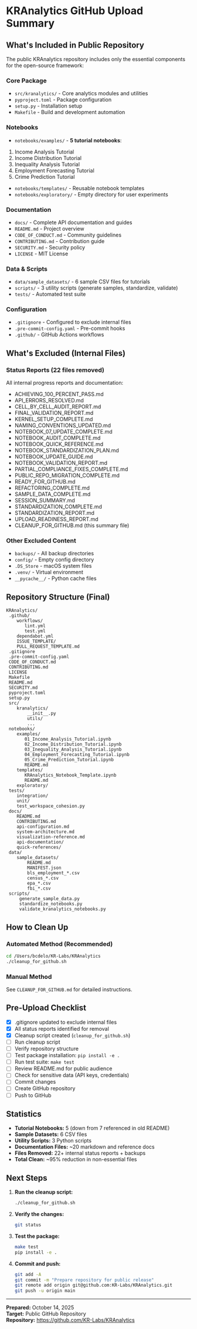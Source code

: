 #  KRAnalytics GitHub Upload Summary

##  What's Included in Public Repository

The public KRAnalytics repository includes only the essential components for the open-source framework:

### Core Package
-  `src/kranalytics/` - Core analytics modules and utilities
-  `pyproject.toml` - Package configuration
-  `setup.py` - Installation setup
-  `Makefile` - Build and development automation

### Notebooks
-  `notebooks/examples/` - **5 tutorial notebooks**:
  1. Income Analysis Tutorial
  2. Income Distribution Tutorial
  3. Inequality Analysis Tutorial
  4. Employment Forecasting Tutorial
  5. Crime Prediction Tutorial
-  `notebooks/templates/` - Reusable notebook templates
-  `notebooks/exploratory/` - Empty directory for user experiments

### Documentation
-  `docs/` - Complete API documentation and guides
-  `README.md` - Project overview
-  `CODE_OF_CONDUCT.md` - Community guidelines
-  `CONTRIBUTING.md` - Contribution guide
-  `SECURITY.md` - Security policy
-  `LICENSE` - MIT License

### Data & Scripts
-  `data/sample_datasets/` - 6 sample CSV files for tutorials
-  `scripts/` - 3 utility scripts (generate samples, standardize, validate)
-  `tests/` - Automated test suite

### Configuration
-  `.gitignore` - Configured to exclude internal files
-  `.pre-commit-config.yaml` - Pre-commit hooks
-  `.github/` - GitHub Actions workflows

##  What's Excluded (Internal Files)

### Status Reports (22 files removed)
All internal progress reports and documentation:
- ACHIEVING_100_PERCENT_PASS.md
- API_ERRORS_RESOLVED.md
- CELL_BY_CELL_AUDIT_REPORT.md
- FINAL_VALIDATION_REPORT.md
- KERNEL_SETUP_COMPLETE.md
- NAMING_CONVENTIONS_UPDATED.md
- NOTEBOOK_07_UPDATE_COMPLETE.md
- NOTEBOOK_AUDIT_COMPLETE.md
- NOTEBOOK_QUICK_REFERENCE.md
- NOTEBOOK_STANDARDIZATION_PLAN.md
- NOTEBOOK_UPDATE_GUIDE.md
- NOTEBOOK_VALIDATION_REPORT.md
- PARTIAL_COMPLIANCE_FIXES_COMPLETE.md
- PUBLIC_REPO_MIGRATION_COMPLETE.md
- READY_FOR_GITHUB.md
- REFACTORING_COMPLETE.md
- SAMPLE_DATA_COMPLETE.md
- SESSION_SUMMARY.md
- STANDARDIZATION_COMPLETE.md
- STANDARDIZATION_REPORT.md
- UPLOAD_READINESS_REPORT.md
- CLEANUP_FOR_GITHUB.md (this summary file)

### Other Excluded Content
-  `backups/` - All backup directories
-  `config/` - Empty config directory
-  `.DS_Store` - macOS system files
-  `.venv/` - Virtual environment
-  `__pycache__/` - Python cache files

##  Repository Structure (Final)

```
KRAnalytics/
 .github/
    workflows/
       lint.yml
       test.yml
    dependabot.yml
    ISSUE_TEMPLATE/
    PULL_REQUEST_TEMPLATE.md
 .gitignore
 .pre-commit-config.yaml
 CODE_OF_CONDUCT.md
 CONTRIBUTING.md
 LICENSE
 Makefile
 README.md
 SECURITY.md
 pyproject.toml
 setup.py
 src/
    kranalytics/
        __init__.py
        utils/
        ...
 notebooks/
    examples/
       01_Income_Analysis_Tutorial.ipynb
       02_Income_Distribution_Tutorial.ipynb
       03_Inequality_Analysis_Tutorial.ipynb
       04_Employment_Forecasting_Tutorial.ipynb
       05_Crime_Prediction_Tutorial.ipynb
       README.md
    templates/
       KRAnalytics_Notebook_Template.ipynb
       README.md
    exploratory/
 tests/
    integration/
    unit/
    test_workspace_cohesion.py
 docs/
    README.md
    CONTRIBUTING.md
    api-configuration.md
    system-architecture.md
    visualization-reference.md
    api-documentation/
    quick-references/
 data/
    sample_datasets/
        README.md
        MANIFEST.json
        bls_employment_*.csv
        census_*.csv
        epa_*.csv
        fbi_*.csv
 scripts/
     generate_sample_data.py
     standardize_notebooks.py
     validate_kranalytics_notebooks.py
```

##  How to Clean Up

### Automated Method (Recommended)
```bash
cd /Users/bcdelo/KR-Labs/KRAnalytics
./cleanup_for_github.sh
```

### Manual Method
See `CLEANUP_FOR_GITHUB.md` for detailed instructions.

##  Pre-Upload Checklist

- [x] .gitignore updated to exclude internal files
- [x] All status reports identified for removal
- [x] Cleanup script created (`cleanup_for_github.sh`)
- [ ] Run cleanup script
- [ ] Verify repository structure
- [ ] Test package installation: `pip install -e .`
- [ ] Run test suite: `make test`
- [ ] Review README.md for public audience
- [ ] Check for sensitive data (API keys, credentials)
- [ ] Commit changes
- [ ] Create GitHub repository
- [ ] Push to GitHub

##  Statistics

- **Tutorial Notebooks:** 5 (down from 7 referenced in old README)
- **Sample Datasets:** 6 CSV files
- **Utility Scripts:** 3 Python scripts
- **Documentation Files:** ~20 markdown and reference docs
- **Files Removed:** 22+ internal status reports + backups
- **Total Clean:** ~95% reduction in non-essential files

##  Next Steps

1. **Run the cleanup script:**
   ```bash
   ./cleanup_for_github.sh
   ```

2. **Verify the changes:**
   ```bash
   git status
   ```

3. **Test the package:**
   ```bash
   make test
   pip install -e .
   ```

4. **Commit and push:**
   ```bash
   git add -A
   git commit -m "Prepare repository for public release"
   git remote add origin git@github.com:KR-Labs/KRAnalytics.git
   git push -u origin main
   ```

---

**Prepared:** October 14, 2025  
**Target:** Public GitHub Repository  
**Repository:** https://github.com/KR-Labs/KRAnalytics
